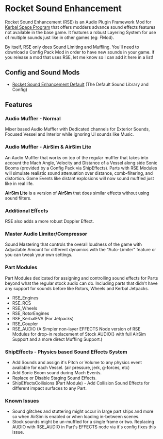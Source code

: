 # Rocket Sound Enhancement
Rocket Sound Enhancement (RSE) is an Audio Plugin Framework Mod for [Kerbal Space Program](https://www.kerbalspaceprogram.com/) that offers modders advance sound effects features not available in the base game. 
It features a robust Layering System for use of multiple sounds just like in other games (eg: FMod). 

By itself, RSE only does Sound Limiting and Muffling. You'll need to download a Config Pack Mod in order to have new sounds in your game.
If you release a mod that uses RSE, let me know so I can add it here in a list!

## Config and Sound Mods
- [Rocket Sound Enhancement Default](https://github.com/ensou04/RocketSoundEnhancementDefault) (The Default Sound Library and Config)

## Features
### Audio Muffler - Normal
Mixer based Audio Muffler with Dedicated channels for Exterior Sounds, Focused Vessel and Interior while ignoring UI sounds like Music.

### Audio Muffler - AirSim & AirSim Lite
An Audio Muffler that works on top of the regular muffler that takes into account the Mach Angle, Velocity and Distance of a Vessel along side Sonic Booms (provided by a Config Pack via ShipEffects).
Parts with RSE Modules will simulate realistic sound attenuation over distance, comb-filtering, and distortion. Game Events like distant explosions will now sound muffled just like in real life.

**AirSim Lite** is a version of **AirSim** that does similar effects without using sound filters.

### Additional Effects
RSE also adds a more robust Doppler Effect.

### Master Audio Limiter/Compressor
Sound Mastering that controls the overall loudness of the game with Adjustable Amount for different dynamics with the "Auto-Limiter" feature or you can tweak your own settings.

### Part Modules
Part Modules dedicated for assigning and controlling sound effects for Parts beyond what the regular stock audio can do. Including parts that didn't have any support for sounds before like Rotors, Wheels and Kerbal Jetpacks.
- RSE_Engines
- RSE_RCS
- RSE_Wheels
- RSE_RotorEngines
- RSE_KerbalEVA (For Jetpacks)
- RSE_Coupler
- RSE_AUDIO (A Simpler non-layer EFFECTS Node version of RSE Modules for drop-in replacement of Stock AUDIO{} with full AirSim Support and a more direct Muffling Support.)

### ShipEffects - Physics based Sound Effects System
- Add Sounds and assign it's Pitch or Volume to any physics event available for each Vessel. (air pressure, jerk, g-forces, etc)
- Add Sonic Boom sound during Mach Events.
- Replace or Disable Staging Sound Effects.
- ShipEffectsCollisions (Part Module) - Add Collision Sound Effects for different impact surfaces to any Part.

### Known Issues
- Sound glitches and stuttering might occur in large part ships and more so when AirSim is enabled or when loading in-between scenes.
- Stock sounds might be un-muffled for a single frame or two. Replacing AUDIO with RSE_AUDIO in Part's EFFECTS node via it's config fixes this issue.
